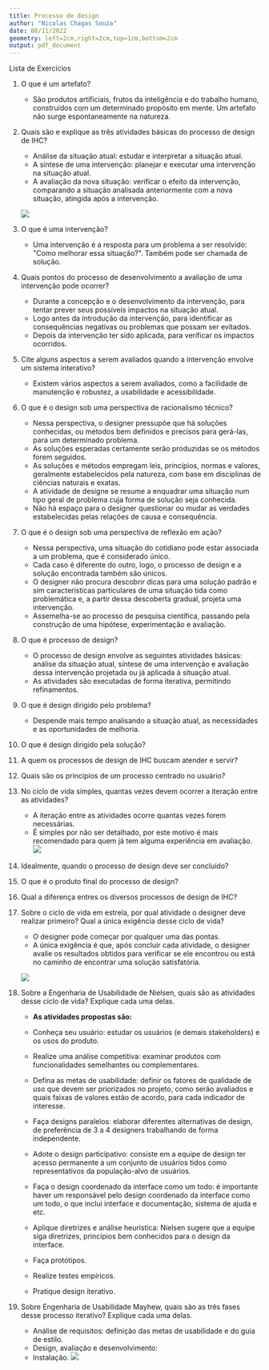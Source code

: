```yaml
---
title: Processo de design
author: "Nicolas Chagas Souza"
date: 08/11/2022
geometry: left=2cm,right=2cm,top=1cm,bottom=2cm
output: pdf_document
---
```


Lista de Exercícios

1. O que é um artefato?

    - São produtos artificiais, frutos da inteligência e do trabalho humano, construídos com um determinado propósito em mente. Um artefato não surge espontaneamente na natureza.

2. Quais são e explique as três atividades básicas do processo de design de IHC?

    - Análise da situação atual: estudar e interpretar a situação atual.
    - A síntese de uma intervenção: planejar e executar uma intervenção na situação atual.
    - A avaliação da nova situação: verificar o efeito da intervenção, comparando a situação analisada anteriormente com a nova situação, atingida após a intervenção.

    ![](imgs/08-11-10.png)

3. O que é uma intervenção?

    - Uma intervenção é a resposta para um problema a ser resolvido: "Como melhorar essa situação?". Também pode ser chamada de solução.

4. Quais pontos do processo de desenvolvimento a avaliação de uma intervenção pode ocorrer?

    - Durante a concepção e o desenvolvimento da intervenção, para tentar prever seus possíveis impactos na situação atual.
    - Logo antes da introdução da intervenção, para identificar as consequências negativas ou problemas que possam ser evitados.
    - Depois da intervenção ter sido aplicada, para verificar os impactos ocorridos.

5. Cite alguns aspectos a serem avaliados quando a intervenção envolve um sistema interativo?

    - Existem vários aspectos a serem avaliados, como a facilidade de manutenção e robustez, a usabilidade e acessibilidade.

6. O que é o design sob uma perspectiva de racionalismo técnico?

    - Nessa perspectiva, o designer pressupõe que há soluções conhecidas, ou métodos bem definidos e precisos para gerá-las, para um determinado problema.
    - As soluções esperadas certamente serão produzidas se os métodos forem seguidos.
    - As soluções e métodos empregam leis, princípios, normas e valores, geralmente estabelecidos pela natureza, com base em disciplinas de ciências naturais e exatas.
    - A atividade de designe se resume a enquadrar uma situação num tipo geral de problema cuja forma de solução seja conhecida.
    - Não há espaço para o designer questionar ou mudar as verdades estabelecidas pelas relações de causa e consequência.

7. O que é o design sob uma perspectiva de reflexão em ação?

    - Nessa perspectiva, uma situação do cotidiano pode estar associada a um problema, que é considerado único.
    - Cada caso é diferente do outro, logo, o processo de design e a solução encontrada também são únicos.
    - O designer não procura descobrir dicas para uma solução padrão e sim características particulares de uma situação tida como problemática e, a partir dessa descoberta gradual, projeta uma intervenção.
    - Assemelha-se ao processo de pesquisa científica, passando pela construção de uma hipótese, experimentação e avaliação.

8. O que é processo de design?

    - O processo de design envolve as seguintes atividades básicas: análise da situação atual, síntese de uma intervenção e avaliação dessa intervenção projetada ou já aplicada à situação atual.
    - As atividades são executadas de forma iterativa, permitindo refinamentos.

9. O que é design dirigido pelo problema?

    - Despende mais tempo analisando a situação atual, as necessidades e as oportunidades de melhoria.

10. O que é design dirigido pela solução?

11. A quem os processos de design de IHC buscam atender e servir?

12. Quais são os princípios de um processo centrado no usuário?

13. No ciclo de vida simples, quantas vezes devem ocorrer a iteração entre as atividades?

    - A iteração entre as atividades ocorre quantas vezes forem necessárias.
    - É simples por não ser detalhado, por este motivo é mais recomendado para quem já tem alguma experiência em avaliação.
    ![](imgs/09-17-22.png)

14. Idealmente, quando o processo de design deve ser concluído?

15. O que é o produto final do processo de design?

16. Qual a diferença entres os diversos processos de design de IHC?

17. Sobre o ciclo de vida em estrela, por qual atividade o designer deve realizar primeiro? Qual a
única exigência desse ciclo de vida?

    - O designer pode começar por qualquer uma das pontas.
    - A única exigência é que, após concluir cada atividade, o designer avalie os resultados obtidos para verificar se ele encontrou ou está no caminho de encontrar uma solução satisfatória.
    
    ![](imgs/09-22-28.png)

18. Sobre a Engenharia de Usabilidade de Nielsen, quais são as atividades desse ciclo de vida? Explique cada uma delas.

    - **As atividades propostas são:**

    - Conheça seu usuário: estudar os usuários (e demais stakeholders) e os usos do produto.
    - Realize uma análise competitiva: examinar produtos com funcionalidades semelhantes ou complementares.
    - Defina as metas de usabilidade: definir os fatores de qualidade de uso que devem ser priorizados no projeto, como serão avaliados e quais faixas de valores estão de acordo, para cada indicador de interesse.
    - Faça designs paralelos: elaborar diferentes alternativas de design, de preferência de 3 a 4 designers trabalhando de forma independente.
    - Adote o design participativo: consiste em a equipe de design ter acesso permanente a um conjunto de usuários tidos como representativos da população-alvo de usuários.
    - Faça o design coordenado da interface como um todo: é importante haver um responsável pelo design coordenado da interface como um todo, o que inclui interface e documentação, sistema de ajuda e etc.
    - Aplique diretrizes e análise heurística: Nielsen sugere que a equipe siga diretrizes, princípios bem conhecidos para o design da interface.
    - Faça protótipos.
    - Realize testes empíricos.
    - Pratique design iterativo.

19. Sobre Engenharia de Usabilidade Mayhew, quais são as três fases desse processo iterativo? Explique cada uma delas.

    - Análise de requisitos: definição das metas de usabilidade e do guia de estilo.
    - Design, avaliação e desenvolvimento:
    - Instalação.
    ![](imgs/09-35-11.png)

